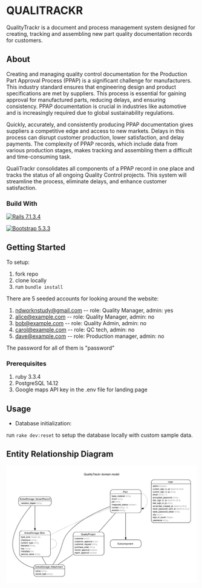 # QUALITRACKR
QualityTrackr is a document and process management system designed for creating, tracking and assembling new part quality documentation records for customers.

## About
Creating and managing quality control documentation for the Production Part Approval Process (PPAP) is a significant challenge for manufacturers. This industry standard ensures that engineering design and product specifications are met by suppliers. This process is essential for gaining approval for manufactured parts, reducing delays, and ensuring consistency. PPAP documentation is crucial in industries like automotive and is increasingly required due to global sustainability regulations.

Quickly, accurately, and consistently producing PPAP documentation gives suppliers a competitive edge and access to new markets. Delays in this process can disrupt customer production, lower satisfaction, and delay payments. The complexity of PPAP records, which include data from various production stages, makes tracking and assembling them a difficult and time-consuming task.

QualiTrackr consolidates all components of a PPAP record in one place and tracks the status of all ongoing Quality Control projects. This system will streamline the process, eliminate delays, and enhance customer satisfaction.

### Build With

[![Rails 7.1.3.4][Rails-shield]][Rails-url]

[![Bootstrap 5.3.3][Bootstrap-shield]][Bootstrap-url]

## Getting Started
To setup:
1. fork repo
2. clone locally
3. run `bundle install`

There are 5 seeded accounts for looking around the website:
1. ndworknstudy@gmail.com -- role: Quality Manager, admin: yes
2. alice@example.com -- role: Quality Manager, admin: no
3. bob@example.com -- role: Quality Admin, admin: no
5. carol@example.com -- role: QC tech, admin: no
6. dave@example.com -- role: Production manager, admin: no

The password for all of them is "password"

### Prerequisites
1. ruby 3.3.4
2. PostgreSQL 14.12
3. Google maps API key in the .env file for landing page


## Usage
* Database initialization:

run `rake dev:reset` to setup the database locally with custom sample data.

## Entity Relationship Diagram
![Diagram](/app/assets/images/erd.png)







<!-- MARKDIWN KINKS & IMAGES -->
[Rails-shield]: https://img.shields.io/badge/Ruby_on_rails-D30001?style=for-the-badge&logo=rubyonrails&logoColor=white
[Rails-url]: https://rubyonrails.org/

[Bootstrap-shield]: https://img.shields.io/badge/Bootstrap-563D7C?style=for-the-badge&logo=bootstrap&logoColor=white
[Bootstrap-url]: https://getbootstrap.com
